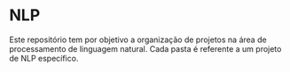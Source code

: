 # NLP
 Este repositório tem por objetivo a organização de projetos na área de processamento de linguagem natural. Cada pasta é referente a um projeto de NLP específico.
